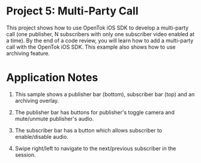 Project 5: Multi-Party Call
==================================

This project shows how to use OpenTok iOS SDK to develop a multi-party call (one
publisher, N subscribers with only one subscriber video enabled at a time).
By the end of a code review, you will learn how to add a multi-party call
with the OpenTok iOS SDK. This example also shows how to use archiving feature.


Application Notes
=================

1. This sample shows a publisher bar (bottom), subscriber bar (top) and  an
   archiving overlay.

2. The publisher bar has buttons for publisher's toggle camera and mute/unmute
   publisher's audio.
   
3. The subscriber bar has a button which allows subscriber to enable/disable
   audio.

4. Swipe right/left to navigate to the next/previous subscriber in the session.
